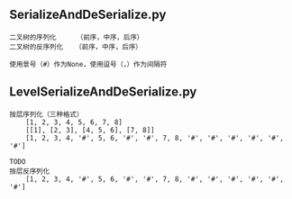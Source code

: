 ## SerializeAndDeSerialize.py

    二叉树的序列化     （前序，中序，后序）
    二叉树的反序列化   （前序，中序，后序）
    
    使用景号（#）作为None，使用逗号（，）作为间隔符
    
    
## LevelSerializeAndDeSerialize.py

    按层序列化（三种格式）
        [1, 2, 3, 4, 5, 6, 7, 8]
        [[1], [2, 3], [4, 5, 6], [7, 8]]
        [1, 2, 3, 4, '#', 5, 6, '#', '#', 7, 8, '#', '#', '#', '#', '#', '#']
    
    TODO   
    按层反序列化
        [1, 2, 3, 4, '#', 5, 6, '#', '#', 7, 8, '#', '#', '#', '#', '#', '#']
        